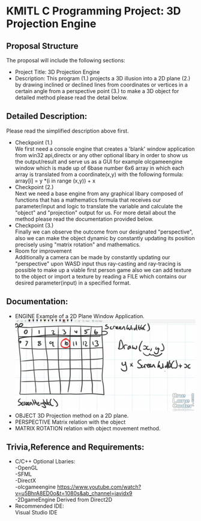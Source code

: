 # KMITL C Programming Project: 3D Projection Engine 

## Proposal Structure
The proposal will include the following sections:
* Project Title: 3D Projection Engine 
* Description: This program (1.) projects a 3D illusion into a 2D plane (2.) by drawing inclined or declined lines from  coordinates or vertices in a certain angle from a perspective point (3.) to make a 3D object for detailed method please read the detail below.


## Detailed Description:
Please read the simplified description above first.
* Checkpoint (1.) \
We first need a console engine that creates a 'blank' window application from win32 api,directx or any other optional libary in order to show us the output/result and serve us as a GUI for example olcgameengine window which is made up of 6base number 6x6 array in which each array is translated from a coordinate(x,y) with the following formula: 
array[i] = y *(i in range (x,y)) + x 
* Checkpoint (2.)\
Next we need a base engine from any graphical libary composed of functions that has a mathematics formula that receives our parameter/input and logic to translate the variable and calculate the "object" and  "projection" output for us. For more detail about the method please read the documentation provided below.
* Checkpoint (3.)\
Finally we can observe the outcome from our designated "perspective", also we can make the object dynamic by constantly updating its position precisely using "matrix rotation" and mathematics.
* Room for improvement \
Additionally a camera can be made by constantly updating our "perspective" upon WASD input thus ray-casting and ray-tracing is possible to make up a viable first person game also we can add texture to the object or import a texture by reading a FILE which contains our desired parameter(input) in a specified format.



## Documentation:
* ENGINE Example of a 2D Plane Window Application. \
![](images/p1.png)
* OBJECT 3D Projection method on a 2D plane.
* PERSPECTIVE Matrix relation with the object 
* MATRIX ROTATION relation with object movement method.



## Trivia,Reference and Requirements:
* C/C++ Optional Lbaries: \
-OpenGL \
-SFML \
-DirectX \
-olcgameengine https://www.youtube.com/watch?v=u5BhrA8ED0o&t=1080s&ab_channel=javidx9 \
-2DgameEngine Derived from Direct2D 
* Recommended IDE: \
Visual Studio IDE 
